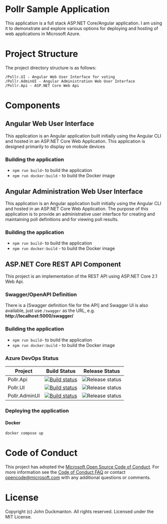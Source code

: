 # Pollr Sample Application

This application is a full stack ASP.NET Core/Angular application. I am using it to demonstrate and explore various options for deploying and hosting of web applications in Microsoft Azure.

# Project Structure

The project directory structure is as follows:

```
/Pollr.UI - Angular Web User Interface for voting
/Pollr.AdminUI - Angular Administration Web User Interface
/Pollr.Api - ASP.NET Core Web Api

```

# Components

## Angular Web User Interface
This application is an Angular application built initially using the Angular CLI and hosted in an ASP.NET Core Web Application. This application is designed primarily to display on mobule devices

### Building the application

- `npm run build`- to build the application
- `npm run docker:build` - to build the Docker image

## Angular Administration Web User Interface
This application is an Angular application built initially using the Angular CLI and hosted in an ASP.NET Core Web Application.
The purpose of this application is to provide an administrative user interface for creating and maintaining poll definitions and for viewing poll results.

### Building the application

- `npm run build`- to build the application
- `npm run docker:build` - to build the Docker image

## ASP.NET Core REST API Component

This project is an implementation of the REST API using ASP.NET Core 2.1 Web Api.

### Swagger/OpenAPI Definition

There is a [Swagger definition file for the API] and Swagger UI is also available, just use `/swagger` as the URL, e.g. **http://localhost:5000/swagger/**

### Building the application

- `npm run build`- to build the application
- `npm run docker:build` - to build the Docker image

### Azure DevOps Status

Project  | Build Status | Release Status |
 ------------ | :-----------: | :-----------: |
Pollr.Api    | [![Build status](https://dev.azure.com/johnduckmanton/pollr/_apis/build/status/pollr-api.build)](https://dev.azure.com/johnduckmanton/pollr/_build/latest?definitionId=7) | ![Release status](https://vsrm.dev.azure.com/johnduckmanton/_apis/public/Release/badge/09f8c2ac-eb3c-4f28-b7ee-7512a43283e6/2/2)
Pollr.UI       |[![Build status](https://dev.azure.com/johnduckmanton/pollr/_apis/build/status/pollr-UI.build)](https://dev.azure.com/johnduckmanton/pollr/_build/latest?definitionId=9) | ![Release status](https://vsrm.dev.azure.com/johnduckmanton/_apis/public/Release/badge/09f8c2ac-eb3c-4f28-b7ee-7512a43283e6/4/4)
Pollr.AdminUI  |[![Build status](https://dev.azure.com/johnduckmanton/pollr/_apis/build/status/pollr-adminUI.build)](https://dev.azure.com/johnduckmanton/pollr/_build/latest?definitionId=8) | ![Release status](https://vsrm.dev.azure.com/johnduckmanton/_apis/public/Release/badge/09f8c2ac-eb3c-4f28-b7ee-7512a43283e6/3/3)


### Deploying the application
#### Docker

`docker compose up`

# Code of Conduct

This project has adopted the [Microsoft Open Source Code of Conduct](https://opensource.microsoft.com/codeofconduct/). For more information see the [Code of Conduct FAQ](https://opensource.microsoft.com/codeofconduct/faq/) or contact [opencode@microsoft.com](mailto:opencode@microsoft.com) with any additional questions or comments.

# License

Copyright (c) John Duckmanton. All rights reserved.
Licensed under the MIT License.
